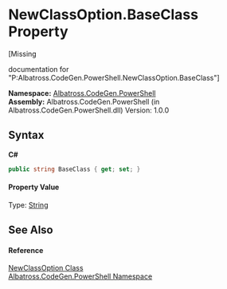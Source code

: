 # NewClassOption.BaseClass Property 
 

\[Missing <summary> documentation for "P:Albatross.CodeGen.PowerShell.NewClassOption.BaseClass"\]

**Namespace:**&nbsp;<a href="73820E42">Albatross.CodeGen.PowerShell</a><br />**Assembly:**&nbsp;Albatross.CodeGen.PowerShell (in Albatross.CodeGen.PowerShell.dll) Version: 1.0.0

## Syntax

**C#**<br />
``` C#
public string BaseClass { get; set; }
```


#### Property Value
Type: <a href="http://msdn2.microsoft.com/en-us/library/s1wwdcbf" target="_blank">String</a>

## See Also


#### Reference
<a href="8D73D528">NewClassOption Class</a><br /><a href="73820E42">Albatross.CodeGen.PowerShell Namespace</a><br />